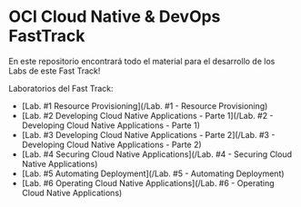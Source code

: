 # OCI Cloud Native & DevOps FastTrack
En este repositorio encontrará todo el material para el desarrollo de los Labs de este Fast Track!

Laboratorios del Fast Track:

- [Lab. #1 Resource Provisioning](/Lab. #1 - Resource Provisioning)
- [Lab. #2 Developing Cloud Native Applications - Parte 1](/Lab. #2 - Developing Cloud Native Applications - Parte 1)
- [Lab. #3 Developing Cloud Native Applications - Parte 2](/Lab. #3 - Developing Cloud Native Applications - Parte 2)
- [Lab. #4 Securing Cloud Native Applications](/Lab. #4 - Securing Cloud Native Applications)
- [Lab. #5 Automating Deployment](/Lab. #5 - Automating Deployment)
- [Lab. #6 Operating Cloud Native Applications](/Lab. #6 - Operating Cloud Native Applications)
